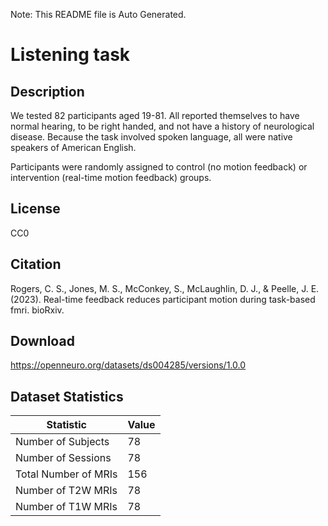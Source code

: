 Note: This README file is Auto Generated.

# Listening task

## Description

We tested 82 participants aged 19-81. All reported themselves to have normal hearing, to be right handed, and not have a history of neurological disease. Because the task involved spoken language, all were native speakers of American English.

Participants were randomly assigned to control (no motion feedback) or intervention (real-time motion feedback) groups.


## License

CC0

## Citation

Rogers, C. S., Jones, M. S., McConkey, S., McLaughlin, D. J., & Peelle, J. E. (2023). Real-time feedback reduces participant motion during task-based fmri. bioRxiv.

## Download

https://openneuro.org/datasets/ds004285/versions/1.0.0

## Dataset Statistics

| Statistic | Value |
| --- | --- |
| Number of Subjects | 78 |
| Number of Sessions | 78 |
| Total Number of MRIs | 156 |
| Number of T2W MRIs | 78 |
| Number of T1W MRIs | 78 |

